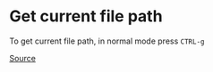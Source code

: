 # Get current file path 

To get current file path, in normal mode press `CTRL-g`

[Source](https://unix.stackexchange.com/a/104902)
